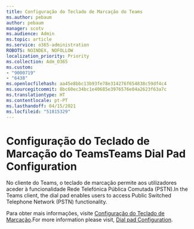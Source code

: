 ```yaml
---
title: Configuração do Teclado de Marcação do Teams
ms.author: pebaum
author: pebaum
manager: scotv
ms.audience: Admin
ms.topic: article
ms.service: o365-administration
ROBOTS: NOINDEX, NOFOLLOW
localization_priority: Priority
ms.collection: Adm_O365
ms.custom:
- "9000719"
- "6438"
ms.openlocfilehash: aa45e8bbc13b93fe78e314276f654838c59df4c4
ms.sourcegitcommit: 8bc60ec34bc1e40685e3976576e04a2623f63a7c
ms.translationtype: HT
ms.contentlocale: pt-PT
ms.lasthandoff: 04/15/2021
ms.locfileid: "51815329"
---
```

# <a name="teams-dial-pad-configuration"></a><span data-ttu-id="b8568-102">Configuração do Teclado de Marcação do Teams</span><span class="sxs-lookup"><span data-stu-id="b8568-102">Teams Dial Pad Configuration</span></span>

<span data-ttu-id="b8568-103">No cliente do Teams, o teclado de marcação permite aos utilizadores aceder à funcionalidade Rede Telefónica Pública Comutada (PSTN).</span><span class="sxs-lookup"><span data-stu-id="b8568-103">In the Teams client, the dial pad enables users to access Public Switched Telephone Network (PSTN) functionality.</span></span>  

<span data-ttu-id="b8568-104">Para obter mais informações, visite [Configuração do Teclado de Marcação](https://docs.microsoft.com/microsoftteams/dial-pad-configuration).</span><span class="sxs-lookup"><span data-stu-id="b8568-104">For more information please visit, [Dial pad Configuration](https://docs.microsoft.com/microsoftteams/dial-pad-configuration).</span></span>
